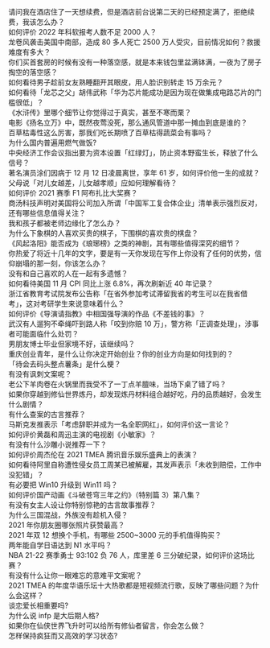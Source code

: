 请问我在酒店住了一天想续费，但是酒店前台说第二天的已经预定满了，拒绝续费，我该怎么办？  
如何评价 2022 年科软报考人数不足 2000 人？  
龙卷风袭击美国中南部，造成 80 多人死亡 2500 万人受灾，目前情况如何？救援难度有多大？  
你们买首套房的时候有没有一种落空感，就是本来钱包里盆满钵满，一夜为了房子掏空的落空感？  
如何看待男子趁前女友熟睡翻开其眼皮，用人脸识别转走 15 万余元？  
如何看待「龙芯之父」胡伟武称「华为芯片能成功是因为现在做集成电路芯片的门槛很低」？  
《水浒传》里哪个细节让你觉得过于真实，甚至不寒而栗？  
电影《扬名立万》中，既然夜莺没死，那么通风管道中那一摊血到底是谁的？  
百草枯毒性这么厉害，那我们吃长期喷了百草枯得蔬菜会有事吗？  
为什么国内普遍用燃气做饭?  
中央经济工作会议指出要为资本设置「红绿灯」，防止资本野蛮生长，释放了什么信号？  
著名演员涂们因病于 12 月 12 日凌晨离世，享年 61 岁，如何评价他一生的成就？  
父母说「对儿女越差，儿女越孝顺」应如何理解看待？  
如何评价 2021 赛季 F1 阿布扎比大奖赛？  
商汤科技声明对美国将公司加入所谓「中国军工复合体企业」清单表示强烈反对，还有哪些信息值得关注？  
我和孩子都被老师边缘化了怎么办？  
为什么下象棋的人喜欢买贵的棋子，下围棋的喜欢贵的棋盘？  
《风起洛阳》能否成为《琅琊榜》之类的神剧，其有哪些值得深究的细节？  
你热爱了将近十几年的文字，要是有一天你发现在写作上你没有了任何的优势，信仰崩塌的那一刻，你该怎么办？  
没有和自己喜欢的人在一起有多遗憾？  
如何看待美国 11 月 CPI 同比上涨 6.8%，再次刷新近 40 年记录？  
浙江省教育考试院发布公告称「在省外参加考试滞留我省的考生可以在我省借考」，这对考研学生来说意味着什么？  
如何评价《导演请指教》中相国强导演的作品《不差钱的事》？  
武汉有人遛狗不牵绳吓到路人称「咬到你赔 10 万」，警方称「正调查处理」，涉事者可能面临什么处罚？  
男朋友博士毕业但家境不好，该继续吗？  
重庆创业青年，是什么让你决定开始创业？你的创业方向是如何找到的？  
「待会去码头整点薯条」是什么梗？  
有没有讽刺文案呢？  
老公下羊肉卷在火锅里而我受不了一丁点羊膻味，当场下桌了错了吗？  
如果你穿越到修仙世界炼丹，却发现炼丹材料组合越好吃，丹的品质越好，会发生什么剧情？  
有什么查案的古言推荐？  
马斯克发推表示「考虑辞职并成为一名全职网红」，如何评价这一言论？  
如何评价黄磊和周迅主演的电视剧《小敏家》？  
有没有什么沙雕小说推荐一下？  
如何评价周杰伦在 2021 TMEA 腾讯音乐娱乐盛典上的表演？  
如何看待阿里自称遭性侵女员工周某已被解雇，其发声表示「未收到赔偿，工作中没犯错」？  
有必要把 Win10 升级到 Win11 吗？  
如何评价国产动画《斗破苍穹三年之约》（特别篇 3）第八集？  
有没有女主人设让你特别惊艳的古言故事推荐？  
为什么三国混战，外族没有趁机入侵？  
2021 年你朋友圈哪张照片获赞最高？  
2021 年双 12 想换个手机，有哪些 2500~3000 元的手机值得购买？  
两年能自学日语达到 N1 水平吗？  
NBA 21-22 赛季勇士 93:102 负 76 人，库里差 6 三分破纪录，如何评价这场比赛？  
有没有什么让你一眼难忘的意难平文案呢？  
2021 TMEA 的年度华语乐坛十大热歌都是短视频流行歌，反映了哪些问题？为什么会这样？  
谈恋爱长相重要吗?  
为什么说 infp 是大后期人格?  
如果你在仙侠世界飞升时可以给所有修仙者留言，你会怎么做？  
怎样保持疯狂而又高效的学习状态?  
